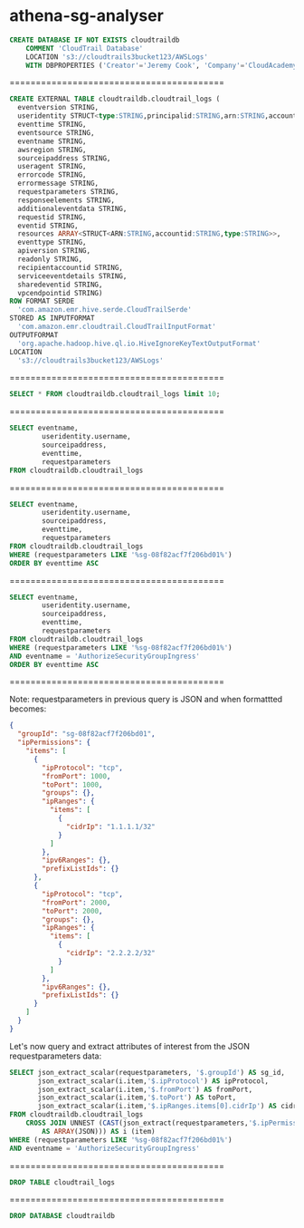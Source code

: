 # athena-sg-analyser

```sql
CREATE DATABASE IF NOT EXISTS cloudtraildb
    COMMENT 'CloudTrail Database'
    LOCATION 's3://cloudtrails3bucket123/AWSLogs'
    WITH DBPROPERTIES ('Creator'='Jeremy Cook', 'Company'='CloudAcademy', 'Created'='2019')
```

=========================================

```sql
CREATE EXTERNAL TABLE cloudtraildb.cloudtrail_logs (
  eventversion STRING,
  useridentity STRUCT<type:STRING,principalid:STRING,arn:STRING,accountid:STRING,invokedby:STRING,accesskeyid:STRING,username:STRING,sessioncontext:struct<attributes:STRUCT<mfaauthenticated:STRING,creationdate:STRING>,sessionissuer:struct<type:STRING,principalid:STRING,arn:STRING,accountid:STRING,username:STRING>>>,
  eventtime STRING,
  eventsource STRING,
  eventname STRING,
  awsregion STRING,
  sourceipaddress STRING,
  useragent STRING,
  errorcode STRING,
  errormessage STRING,
  requestparameters STRING,
  responseelements STRING,
  additionaleventdata STRING,
  requestid STRING,
  eventid STRING,
  resources ARRAY<STRUCT<ARN:STRING,accountid:STRING,type:STRING>>,
  eventtype STRING,
  apiversion STRING,
  readonly STRING,
  recipientaccountid STRING,
  serviceeventdetails STRING,
  sharedeventid STRING,
  vpcendpointid STRING)
ROW FORMAT SERDE 
  'com.amazon.emr.hive.serde.CloudTrailSerde' 
STORED AS INPUTFORMAT 
  'com.amazon.emr.cloudtrail.CloudTrailInputFormat' 
OUTPUTFORMAT 
  'org.apache.hadoop.hive.ql.io.HiveIgnoreKeyTextOutputFormat'
LOCATION
  's3://cloudtrails3bucket123/AWSLogs'
```

=========================================

```sql
SELECT * FROM cloudtraildb.cloudtrail_logs limit 10;
```

=========================================

```sql
SELECT eventname,
        useridentity.username,
        sourceipaddress,
        eventtime,
        requestparameters
FROM cloudtraildb.cloudtrail_logs
```

=========================================

```sql
SELECT eventname,
        useridentity.username,
        sourceipaddress,
        eventtime,
        requestparameters
FROM cloudtraildb.cloudtrail_logs
WHERE (requestparameters LIKE '%sg-08f82acf7f206bd01%')
ORDER BY eventtime ASC
```

=========================================

```sql
SELECT eventname,
        useridentity.username,
        sourceipaddress,
        eventtime,
        requestparameters
FROM cloudtraildb.cloudtrail_logs
WHERE (requestparameters LIKE '%sg-08f82acf7f206bd01%')
AND eventname = 'AuthorizeSecurityGroupIngress'
ORDER BY eventtime ASC
```

=========================================

Note: requestparameters in previous query is JSON and when formattted becomes:

```json
{
  "groupId": "sg-08f82acf7f206bd01",
  "ipPermissions": {
    "items": [
      {
        "ipProtocol": "tcp",
        "fromPort": 1000,
        "toPort": 1000,
        "groups": {},
        "ipRanges": {
          "items": [
            {
              "cidrIp": "1.1.1.1/32"
            }
          ]
        },
        "ipv6Ranges": {},
        "prefixListIds": {}
      },
      {
        "ipProtocol": "tcp",
        "fromPort": 2000,
        "toPort": 2000,
        "groups": {},
        "ipRanges": {
          "items": [
            {
              "cidrIp": "2.2.2.2/32"
            }
          ]
        },
        "ipv6Ranges": {},
        "prefixListIds": {}
      }
    ]
  }
}
```

Let's now query and extract attributes of interest from the JSON requestparameters data:

```sql
SELECT json_extract_scalar(requestparameters, '$.groupId') AS sg_id,
       json_extract_scalar(i.item,'$.ipProtocol') AS ipProtocol,
       json_extract_scalar(i.item,'$.fromPort') AS fromPort,
       json_extract_scalar(i.item,'$.toPort') AS toPort,
       json_extract_scalar(i.item,'$.ipRanges.items[0].cidrIp') AS cidrIp
FROM cloudtraildb.cloudtrail_logs
    CROSS JOIN UNNEST (CAST(json_extract(requestparameters,'$.ipPermissions.items') 
        AS ARRAY(JSON))) AS i (item)
WHERE (requestparameters LIKE '%sg-08f82acf7f206bd01%')
AND eventname = 'AuthorizeSecurityGroupIngress'
```

=========================================

```sql
DROP TABLE cloudtrail_logs
```

=========================================

```sql
DROP DATABASE cloudtraildb
```
